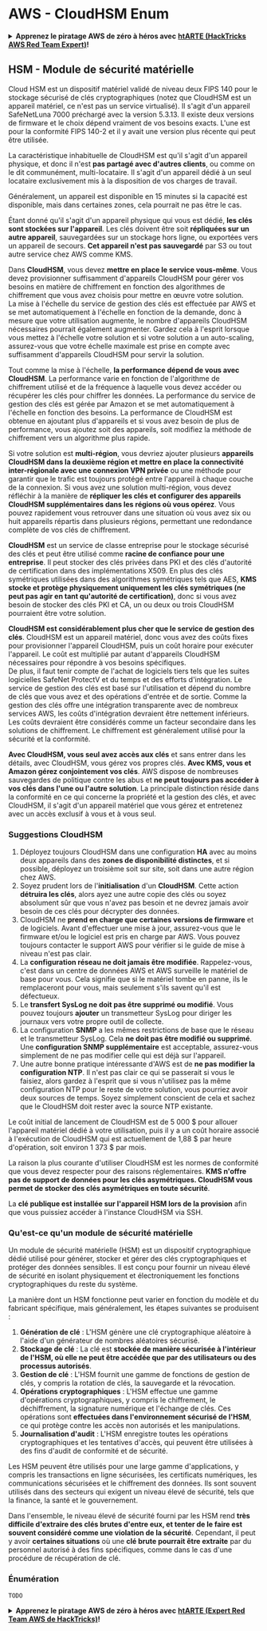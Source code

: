 # AWS - CloudHSM Enum

<details>

<summary><strong>Apprenez le piratage AWS de zéro à héros avec</strong> <a href="https://training.hacktricks.xyz/courses/arte"><strong>htARTE (HackTricks AWS Red Team Expert)</strong></a><strong>!</strong></summary>

Autres façons de soutenir HackTricks :

* Si vous souhaitez voir votre **entreprise annoncée dans HackTricks** ou **télécharger HackTricks en PDF**, consultez les [**PLANS D'ABONNEMENT**](https://github.com/sponsors/carlospolop) !
* Obtenez le [**swag officiel PEASS & HackTricks**](https://peass.creator-spring.com)
* Découvrez [**La famille PEASS**](https://opensea.io/collection/the-peass-family), notre collection exclusive de [**NFTs**](https://opensea.io/collection/the-peass-family)
* **Rejoignez le** 💬 [**groupe Discord**](https://discord.gg/hRep4RUj7f) ou le [**groupe Telegram**](https://t.me/peass) ou **suivez-nous** sur **Twitter** 🐦 [**@hacktricks\_live**](https://twitter.com/hacktricks\_live)**.**
* **Partagez vos astuces de piratage en soumettant des PR aux** [**HackTricks**](https://github.com/carlospolop/hacktricks) et [**HackTricks Cloud**](https://github.com/carlospolop/hacktricks-cloud) dépôts GitHub.

</details>

## HSM - Module de sécurité matérielle

Cloud HSM est un dispositif matériel validé de niveau deux FIPS 140 pour le stockage sécurisé de clés cryptographiques (notez que CloudHSM est un appareil matériel, ce n'est pas un service virtualisé). Il s'agit d'un appareil SafeNetLuna 7000 préchargé avec la version 5.3.13. Il existe deux versions de firmware et le choix dépend vraiment de vos besoins exacts. L'une est pour la conformité FIPS 140-2 et il y avait une version plus récente qui peut être utilisée.

La caractéristique inhabituelle de CloudHSM est qu'il s'agit d'un appareil physique, et donc il n'est **pas partagé avec d'autres clients**, ou comme on le dit communément, multi-locataire. Il s'agit d'un appareil dédié à un seul locataire exclusivement mis à la disposition de vos charges de travail.

Généralement, un appareil est disponible en 15 minutes si la capacité est disponible, mais dans certaines zones, cela pourrait ne pas être le cas.

Étant donné qu'il s'agit d'un appareil physique qui vous est dédié, **les clés sont stockées sur l'appareil**. Les clés doivent être soit **répliquées sur un autre appareil**, sauvegardées sur un stockage hors ligne, ou exportées vers un appareil de secours. **Cet appareil n'est pas sauvegardé** par S3 ou tout autre service chez AWS comme KMS.

Dans **CloudHSM**, vous devez **mettre en place le service vous-même**. Vous devez provisionner suffisamment d'appareils CloudHSM pour gérer vos besoins en matière de chiffrement en fonction des algorithmes de chiffrement que vous avez choisis pour mettre en œuvre votre solution.\
La mise à l'échelle du service de gestion des clés est effectuée par AWS et se met automatiquement à l'échelle en fonction de la demande, donc à mesure que votre utilisation augmente, le nombre d'appareils CloudHSM nécessaires pourrait également augmenter. Gardez cela à l'esprit lorsque vous mettez à l'échelle votre solution et si votre solution a un auto-scaling, assurez-vous que votre échelle maximale est prise en compte avec suffisamment d'appareils CloudHSM pour servir la solution.

Tout comme la mise à l'échelle, **la performance dépend de vous avec CloudHSM**. La performance varie en fonction de l'algorithme de chiffrement utilisé et de la fréquence à laquelle vous devez accéder ou récupérer les clés pour chiffrer les données. La performance du service de gestion des clés est gérée par Amazon et se met automatiquement à l'échelle en fonction des besoins. La performance de CloudHSM est obtenue en ajoutant plus d'appareils et si vous avez besoin de plus de performance, vous ajoutez soit des appareils, soit modifiez la méthode de chiffrement vers un algorithme plus rapide.

Si votre solution est **multi-région**, vous devriez ajouter plusieurs **appareils CloudHSM dans la deuxième région et mettre en place la connectivité inter-régionale avec une connexion VPN privée** ou une méthode pour garantir que le trafic est toujours protégé entre l'appareil à chaque couche de la connexion. Si vous avez une solution multi-région, vous devez réfléchir à la manière de **répliquer les clés et configurer des appareils CloudHSM supplémentaires dans les régions où vous opérez**. Vous pouvez rapidement vous retrouver dans une situation où vous avez six ou huit appareils répartis dans plusieurs régions, permettant une redondance complète de vos clés de chiffrement.

**CloudHSM** est un service de classe entreprise pour le stockage sécurisé des clés et peut être utilisé comme **racine de confiance pour une entreprise**. Il peut stocker des clés privées dans PKI et des clés d'autorité de certification dans des implémentations X509. En plus des clés symétriques utilisées dans des algorithmes symétriques tels que AES, **KMS stocke et protège physiquement uniquement les clés symétriques (ne peut pas agir en tant qu'autorité de certification)**, donc si vous avez besoin de stocker des clés PKI et CA, un ou deux ou trois CloudHSM pourraient être votre solution.

**CloudHSM est considérablement plus cher que le service de gestion des clés**. CloudHSM est un appareil matériel, donc vous avez des coûts fixes pour provisionner l'appareil CloudHSM, puis un coût horaire pour exécuter l'appareil. Le coût est multiplié par autant d'appareils CloudHSM nécessaires pour répondre à vos besoins spécifiques.\
De plus, il faut tenir compte de l'achat de logiciels tiers tels que les suites logicielles SafeNet ProtectV et du temps et des efforts d'intégration. Le service de gestion des clés est basé sur l'utilisation et dépend du nombre de clés que vous avez et des opérations d'entrée et de sortie. Comme la gestion des clés offre une intégration transparente avec de nombreux services AWS, les coûts d'intégration devraient être nettement inférieurs. Les coûts devraient être considérés comme un facteur secondaire dans les solutions de chiffrement. Le chiffrement est généralement utilisé pour la sécurité et la conformité.

**Avec CloudHSM, vous seul avez accès aux clés** et sans entrer dans les détails, avec CloudHSM, vous gérez vos propres clés. **Avec KMS, vous et Amazon gérez conjointement vos clés**. AWS dispose de nombreuses sauvegardes de politique contre les abus et **ne peut toujours pas accéder à vos clés dans l'une ou l'autre solution**. La principale distinction réside dans la conformité en ce qui concerne la propriété et la gestion des clés, et avec CloudHSM, il s'agit d'un appareil matériel que vous gérez et entretenez avec un accès exclusif à vous et à vous seul.

### Suggestions CloudHSM

1. Déployez toujours CloudHSM dans une configuration **HA** avec au moins deux appareils dans des **zones de disponibilité distinctes**, et si possible, déployez un troisième soit sur site, soit dans une autre région chez AWS.
2. Soyez prudent lors de l'**initialisation** d'un **CloudHSM**. Cette action **détruira les clés**, alors ayez une autre copie des clés ou soyez absolument sûr que vous n'avez pas besoin et ne devrez jamais avoir besoin de ces clés pour décrypter des données.
3. CloudHSM ne **prend en charge que certaines versions de firmware** et de logiciels. Avant d'effectuer une mise à jour, assurez-vous que le firmware et/ou le logiciel est pris en charge par AWS. Vous pouvez toujours contacter le support AWS pour vérifier si le guide de mise à niveau n'est pas clair.
4. La **configuration réseau ne doit jamais être modifiée**. Rappelez-vous, c'est dans un centre de données AWS et AWS surveille le matériel de base pour vous. Cela signifie que si le matériel tombe en panne, ils le remplaceront pour vous, mais seulement s'ils savent qu'il est défectueux.
5. Le **transfert SysLog ne doit pas être supprimé ou modifié**. Vous pouvez toujours **ajouter** un transmetteur SysLog pour diriger les journaux vers votre propre outil de collecte.
6. La configuration **SNMP** a les mêmes restrictions de base que le réseau et le transmetteur SysLog. Cela **ne doit pas être modifié ou supprimé**. Une **configuration SNMP supplémentaire** est acceptable, assurez-vous simplement de ne pas modifier celle qui est déjà sur l'appareil.
7. Une autre bonne pratique intéressante d'AWS est de **ne pas modifier la configuration NTP**. Il n'est pas clair ce qui se passerait si vous le faisiez, alors gardez à l'esprit que si vous n'utilisez pas la même configuration NTP pour le reste de votre solution, vous pourriez avoir deux sources de temps. Soyez simplement conscient de cela et sachez que le CloudHSM doit rester avec la source NTP existante.

Le coût initial de lancement de CloudHSM est de 5 000 $ pour allouer l'appareil matériel dédié à votre utilisation, puis il y a un coût horaire associé à l'exécution de CloudHSM qui est actuellement de 1,88 $ par heure d'opération, soit environ 1 373 $ par mois.

La raison la plus courante d'utiliser CloudHSM est les normes de conformité que vous devez respecter pour des raisons réglementaires. **KMS n'offre pas de support de données pour les clés asymétriques. CloudHSM vous permet de stocker des clés asymétriques en toute sécurité**.

La **clé publique est installée sur l'appareil HSM lors de la provision** afin que vous puissiez accéder à l'instance CloudHSM via SSH.
### Qu'est-ce qu'un module de sécurité matérielle

Un module de sécurité matérielle (HSM) est un dispositif cryptographique dédié utilisé pour générer, stocker et gérer des clés cryptographiques et protéger des données sensibles. Il est conçu pour fournir un niveau élevé de sécurité en isolant physiquement et électroniquement les fonctions cryptographiques du reste du système.

La manière dont un HSM fonctionne peut varier en fonction du modèle et du fabricant spécifique, mais généralement, les étapes suivantes se produisent :

1. **Génération de clé** : L'HSM génère une clé cryptographique aléatoire à l'aide d'un générateur de nombres aléatoires sécurisé.
2. **Stockage de clé** : La clé est **stockée de manière sécurisée à l'intérieur de l'HSM, où elle ne peut être accédée que par des utilisateurs ou des processus autorisés**.
3. **Gestion de clé** : L'HSM fournit une gamme de fonctions de gestion de clés, y compris la rotation de clés, la sauvegarde et la révocation.
4. **Opérations cryptographiques** : L'HSM effectue une gamme d'opérations cryptographiques, y compris le chiffrement, le déchiffrement, la signature numérique et l'échange de clés. Ces opérations sont **effectuées dans l'environnement sécurisé de l'HSM**, ce qui protège contre les accès non autorisés et les manipulations.
5. **Journalisation d'audit** : L'HSM enregistre toutes les opérations cryptographiques et les tentatives d'accès, qui peuvent être utilisées à des fins d'audit de conformité et de sécurité.

Les HSM peuvent être utilisés pour une large gamme d'applications, y compris les transactions en ligne sécurisées, les certificats numériques, les communications sécurisées et le chiffrement des données. Ils sont souvent utilisés dans des secteurs qui exigent un niveau élevé de sécurité, tels que la finance, la santé et le gouvernement.

Dans l'ensemble, le niveau élevé de sécurité fourni par les HSM rend **très difficile d'extraire des clés brutes d'entre eux, et tenter de le faire est souvent considéré comme une violation de la sécurité**. Cependant, il peut y avoir **certaines situations** où une **clé brute pourrait être extraite** par du personnel autorisé à des fins spécifiques, comme dans le cas d'une procédure de récupération de clé.

### Énumération
```
TODO
```
<details>

<summary><strong>Apprenez le piratage AWS de zéro à héros avec</strong> <a href="https://training.hacktricks.xyz/courses/arte"><strong>htARTE (Expert Red Team AWS de HackTricks)</strong></a><strong>!</strong></summary>

D'autres façons de soutenir HackTricks :

* Si vous souhaitez voir votre **entreprise annoncée dans HackTricks** ou **télécharger HackTricks en PDF**, consultez les [**PLANS D'ABONNEMENT**](https://github.com/sponsors/carlospolop) !
* Obtenez le [**swag officiel PEASS & HackTricks**](https://peass.creator-spring.com)
* Découvrez [**La Famille PEASS**](https://opensea.io/collection/the-peass-family), notre collection exclusive de [**NFTs**](https://opensea.io/collection/the-peass-family)
* **Rejoignez le** 💬 [**groupe Discord**](https://discord.gg/hRep4RUj7f) ou le [**groupe Telegram**](https://t.me/peass) ou **suivez-nous** sur **Twitter** 🐦 [**@hacktricks\_live**](https://twitter.com/hacktricks\_live)**.**
* **Partagez vos astuces de piratage en soumettant des PR aux** [**HackTricks**](https://github.com/carlospolop/hacktricks) et [**HackTricks Cloud**](https://github.com/carlospolop/hacktricks-cloud) github repos.

</details>
